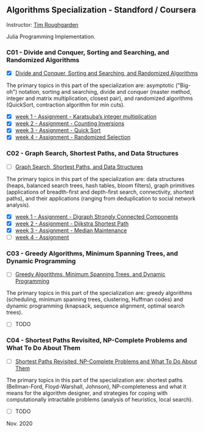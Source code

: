 ## Algorithms Specialization - Standford / Coursera
Instructor: [Tim Roughgarden](https://www.coursera.org/instructor/~768)  

Julia Programming Implementation.

### C01 - Divide and Conquer, Sorting and Searching, and Randomized Algorithms
 - [X] [Divide and Conquer, Sorting and Searching, and Randomized Algorithms](https://www.coursera.org/learn/algorithms-divide-conquer)

The primary topics in this part of the specialization are: asymptotic ("Big-oh") notation, sorting and searching, divide and conquer (master method, integer and matrix multiplication, closest pair), and randomized algorithms (QuickSort, contraction algorithm for min cuts).

 - [X] [week 1 - Assignment - Karatsuba’s integer multiplication](https://github.com/pascal-p/julia-exercism/blob/master/Algo/01-karatsuba-int-mult/README.md)  
 - [X] [week 2 - Assignment - Counting Inversions](https://github.com/pascal-p/julia-exercism/blob/master/Algo/02-counting-inversions/README.md)  
 - [X] [week 3 - Assignment - Quick Sort](https://github.com/pascal-p/julia-exercism/blob/master/Algo/03-quick-sort/README.md)  
 - [X] [week 4 - Assignment - Randomized Selection](https://github.com/pascal-p/julia-exercism/blob/master/Algo/04-selection/README.md)  

### C02 - Graph Search, Shortest Paths, and Data Structures
 - [ ] [Graph Search, Shortest Paths, and Data Structures](https://www.coursera.org/learn/algorithms-graphs-data-structures)

The primary topics in this part of the specialization are: data structures (heaps, balanced search trees, hash tables, bloom filters), graph primitives (applications of breadth-first and depth-first search, connectivity, shortest paths), and their applications (ranging from deduplication to social network analysis).
    
 - [X] [week 1 - Assignment - Digraph Strongly Connected Components](https://github.com/pascal-p/julia-exercism/blob/master/Algo/06-digraph-scc/README.md)
 - [X] [week 2 - Assignment - Dijkstra Shortest Path](https://github.com/pascal-p/julia-exercism/blob/master/Algo/07-dijkstra-sp/README.md)
 - [X] [week 3 - Assignment - Median Maintenance](https://github.com/pascal-p/julia-exercism/tree/master/Algo/08-median-maintenance/README.md)
 - [ ] [week 4 - Assignment]()

### C03 - Greedy Algorithms, Minimum Spanning Trees, and Dynamic Programming
 - [ ] [Greedy Algorithms, Minimum Spanning Trees, and Dynamic Programming](https://www.coursera.org/learn/algorithms-greedy)

The primary topics in this part of the specialization are: greedy algorithms (scheduling, minimum spanning trees, clustering, Huffman codes) and dynamic programming (knapsack, sequence alignment, optimal search trees).

  - [ ] TODO

### C04 - Shortest Paths Revisited, NP-Complete Problems and What To Do About Them
 - [ ] [Shortest Paths Revisited, NP-Complete Problems and What To Do About Them](https://www.coursera.org/learn/algorithms-npcomplete)

The primary topics in this part of the specialization are: shortest paths (Bellman-Ford, Floyd-Warshall, Johnson), NP-completeness and what it means for the algorithm designer, and strategies for coping with computationally intractable problems (analysis of heuristics, local search).

  - [ ] TODO
    

Nov. 2020
